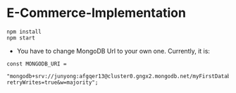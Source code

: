 # E-Commerce-Implementation


```
npm install
npm start
```
- You have to change MongoDB Url to your own one. Currently, it is:

```
const MONGODB_URI =
  "mongodb+srv://junyong:afgqer13@cluster0.gngx2.mongodb.net/myFirstDatabase?retryWrites=true&w=majority";
```
